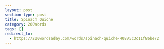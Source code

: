 ```yaml
---
layout: post
section-type: post
title: Spinach Quiche
category: 200Words	
tags: []
redirect_to:
  - https://200wordsaday.com/words/spinach-quiche-40875c3c11f86be72
---
```

